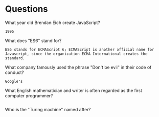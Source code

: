 # Questions

What year did Brendan Eich create JavaScript?

```
1995
```

What does "ES6" stand for?

```
ES6 stands for ECMAScript 6; ECMAScript is another official name for Javascript, since the organization ECMA International creates the standard.
```

What company famously used the phrase "Don't be evil" in their code of conduct?

```
Google's
```

What English mathematician and writer is often regarded as the first computer programmer?

```

```

Who is the "Turing machine" named after?

```

```
